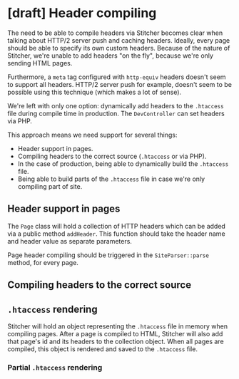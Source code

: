 # [draft] Header compiling

The need to be able to compile headers via Stitcher becomes clear when talking about HTTP/2 server push and
 caching headers. Ideally, every page should be able to specify its own custom headers. Because of the nature of Stitcher, 
 we're unable to add headers "on the fly", because we're only sending HTML pages.

Furthermore, a `meta` tag configured with `http-equiv` headers doesn't seem to support all headers. HTTP/2 server push 
 for example, doesn't seem to be possible using this technique (which makes a lot of sense).
  
We're left with only one option: dynamically add headers to the `.htaccess` file during compile time in production. 
 The `DevController` can set headers via PHP.
 
This approach means we need support for several things:

- Header support in pages.
- Compiling headers to the correct source (`.htaccess` or via PHP).
- In the case of production, being able to dynamically build the `.htaccess` file.
- Being able to build parts of the `.htaccess` file in case we're only compiling part of site.

## Header support in pages

The `Page` class will hold a collection of HTTP headers which can be added via a public method `addHeader`. This function 
 should take the header name and header value as separate parameters.
 
Page header compiling should be triggered in the `SiteParser::parse` method, for every page.
 
## Compiling headers to the correct source

## `.htaccess` rendering

Stitcher will hold an object representing the `.htaccess` file in memory when compiling pages. After a page is compiled 
 to HTML, Stitcher will also add that page's id and its headers to the collection object. When all pages are compiled, 
 this object is rendered and saved to the `.htaccess` file.

### Partial `.htaccess` rendering
